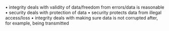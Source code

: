 • integrity deals with validity of data/freedom from errors/data is reasonable
• security deals with protection of data
• security protects data from illegal access/loss
• integrity deals with making sure data is not corrupted after, for example, being
transmitted 